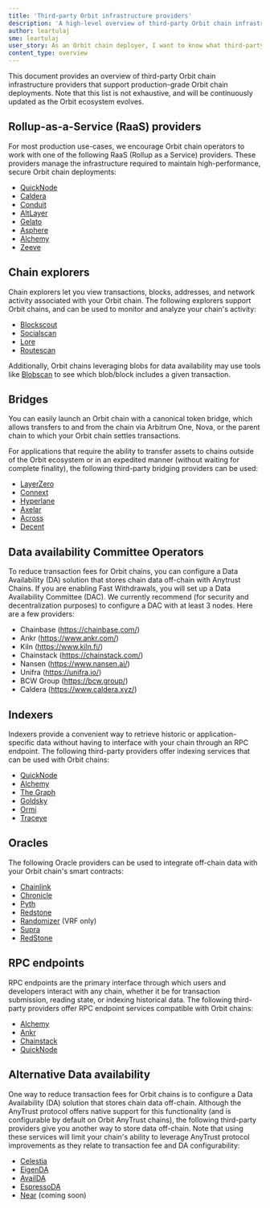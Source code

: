 ```yaml
---
title: 'Third-party Orbit infrastructure providers'
description: 'A high-level overview of third-party Orbit chain infrastructure providers for production-grade chains.'
author: leartulaj
sme: leartulaj
user_story: As an Orbit chain deployer, I want to know what third-party infrastructure options are available that will help me deploy and maintain a production-grade Orbit chain.
content_type: overview
---
```


This document provides an overview of third-party Orbit chain infrastructure providers that support production-grade Orbit chain deployments. Note that this list is not exhaustive, and will be continuously updated as the Orbit ecosystem evolves.

## Rollup-as-a-Service (RaaS) providers

For most production use-cases, we encourage Orbit chain operators to work with one of the following RaaS (Rollup as a Service) providers. These providers manage the infrastructure required to maintain high-performance, secure Orbit chain deployments:

- [QuickNode](https://www.quicknode.com/rollup?utm_source=arb-docs)
- [Caldera](https://www.caldera.xyz/)
- [Conduit](https://conduit.xyz/)
- [AltLayer](https://altlayer.io/)
- [Gelato](https://www.gelato.network/)
- [Asphere](https://www.ankr.com/rollup-as-a-service-raas)
- [Alchemy](https://www.alchemy.com/rollups)
- [Zeeve](https://www.zeeve.io)

## Chain explorers

Chain explorers let you view transactions, blocks, addresses, and network activity associated with your Orbit chain. The following explorers support Orbit chains, and can be used to monitor and analyze your chain's activity:

- [Blockscout](https://www.blockscout.com/)
- [Socialscan](https://socialscan.io/)
- [Lore](https://www.lorescan.com/)
- [Routescan](https://routescan.io/)

Additionally, Orbit chains leveraging blobs for data availability may use tools like [Blobscan](https://blobscan.com/) to see which blob/block includes a given transaction.

## Bridges

You can easily launch an Orbit chain with a canonical token bridge, which allows transfers to and from the chain via <a data-quicklook-from="arbitrum-one">Arbitrum One</a>, <a data-quicklook-from="arbitrum-nova">Nova</a>, or the parent chain to which your Orbit chain settles transactions.

For applications that require the ability to transfer assets to chains outside of the Orbit ecosystem or in an expedited manner (without waiting for complete finality), the following third-party bridging providers can be used:

- [LayerZero](https://layerzero.network/)
- [Connext](https://www.connext.network/)
- [Hyperlane](https://www.hyperlane.xyz/)
- [Axelar](https://axelar.network/)
- [Across](https://across.to/)
- [Decent](https://www.decent.xyz/)

## Data availability Committee Operators

To reduce transaction fees for Orbit chains, you can configure a Data Availability (DA) solution that stores chain data off-chain with Anytrust Chains.
If you are enabling Fast Withdrawals, you will set up a Data Availability Committee (DAC). We currently recommend (for security and decentralization purposes) to configure a DAC with at least 3 nodes. Here are a few providers:

- Chainbase (https://chainbase.com/)
- Ankr (https://www.ankr.com/)
- Kiln (https://www.kiln.fi/)
- Chainstack (https://chainstack.com/)
- Nansen (https://www.nansen.ai/)
- Unifra (https://unifra.io/)
- BCW Group (https://bcw.group/)
- Caldera (https://www.caldera.xyz/)

## Indexers

Indexers provide a convenient way to retrieve historic or application-specific data without having to interface with your chain through an RPC endpoint. The following third-party providers offer indexing services that can be used with Orbit chains:

- [QuickNode](https://www.quicknode.com/streams?utm_source=arb-docs)
- [Alchemy](https://www.alchemy.com/)
- [The Graph](https://thegraph.com/)
- [Goldsky](https://goldsky.com/)
- [Ormi](https://www.ormilabs.xyz/)
- [Traceye](https://traceye.io/)

## Oracles

The following Oracle providers can be used to integrate off-chain data with your Orbit chain's smart contracts:

- [Chainlink](https://chain.link/)
- [Chronicle](https://chroniclelabs.org/)
- [Pyth](https://pyth.network/)
- [Redstone](https://redstone.finance/)
- [Randomizer](http://Randomizer.ai) (VRF only)
- [Supra](https://supra.com/)
- [RedStone](https://redstone.finance/)

## RPC endpoints

RPC endpoints are the primary interface through which users and developers interact with any chain, whether it be for transaction submission, reading state, or indexing historical data. The following third-party providers offer RPC endpoint services compatible with Orbit chains:

- [Alchemy](https://www.alchemy.com/)
- [Ankr](https://www.ankr.com/)
- [Chainstack](https://chainstack.com/)
- [QuickNode](https://www.quicknode.com?utm_source=arb-docs)

## Alternative Data availability

One way to reduce transaction fees for Orbit chains is to configure a Data Availability (DA) solution that stores chain data off-chain. Although the AnyTrust protocol offers native support for this functionality (and is configurable by default on Orbit AnyTrust chains), the following third-party providers give you another way to store data off-chain. Note that using these services will limit your chain's ability to leverage AnyTrust protocol improvements as they relate to transaction fee and DA configurability:

- [Celestia](https://celestia.org/)
- [EigenDA](https://www.eigenlayer.xyz/)
- [AvailDA](https://www.availproject.org/)
- [EspressoDA]([https://www.espressosys.com/](https://docs.espressosys.com/network))
- [Near](https://near.org/data-availability) (coming soon)
